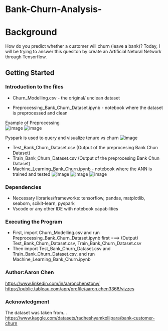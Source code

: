 # Bank-Churn-Analysis-

# Background
How do you predict whether a customer will churn (leave a bank)?
Today, I will be trying to answer this quesiton by create an Artificial Netural Network through Tensorflow.

## Getting Started

### Introduction to the files
* Churn_Modelling.csv - the original/ unclean dataset
  
* Preprocessing_Bank_Churn_Dataset.ipynb - notebook where the dataset is preprocessed and clean

Example of Preprocessing  
![image](https://github.com/AaronChen589/Bank-Churn-Analysis-/assets/80292924/6de97a3b-4ade-44d7-8484-9749336feec8)
![image](https://github.com/AaronChen589/Bank-Churn-Analysis-/assets/80292924/111ffc95-5f37-45c0-a6f1-ed538f47ed1f)

Pyspark is used to query and visualize tenure vs churn
![image](https://github.com/AaronChen589/Bank-Churn-Analysis-/assets/80292924/77bc79cb-9ace-40d5-a692-8d54a12b1d05)
* Test_Bank_Churn_Dataset.csv (Output of the preprocesing Bank Chun Dataset)
* Train_Bank_Churn_Dataset.csv (Output of the preprocesing Bank Chun Dataset)
* Machine_Learning_Bank_Churn.ipynb - notebook where the ANN is trained and tested
![image](https://github.com/AaronChen589/Bank-Churn-Analysis-/assets/80292924/80cb7c1f-ba7b-4442-8db6-2a5e8110b9fe)
![image](https://github.com/AaronChen589/Bank-Churn-Analysis-/assets/80292924/f3e6912f-e954-4eaa-a635-858c7513e239)
![image](https://github.com/AaronChen589/Bank-Churn-Analysis-/assets/80292924/fabf0df8-36a1-4adc-a766-1ccd78cdc987)


### Dependencies
* Necessary libraries/frameworks: tensorflow, pandas, matplotlib, seaborn, scikit-learn, pyspark
* Vscode or any other IDE with notebook capabilities
  
### Executing the Program
* First, import Churn_Modelling.csv and run Preprocessing_Bank_Churn_Dataset.ipynb first ===> (Output) Test_Bank_Churn_Dataset.csv, Train_Bank_Churn_Dataset.csv
* Then import Test_Bank_Churn_Dataset.csv and Train_Bank_Churn_Dataset.csv, and run Machine_Learning_Bank_Churn.ipynb

### Author:Aaron Chen
https://www.linkedin.com/in/aaronchenstony/
https://public.tableau.com/app/profile/aaron.chen3368/vizzes 

### Acknowledgment
The dataset was taken from...
https://www.kaggle.com/datasets/radheshyamkollipara/bank-customer-churn
